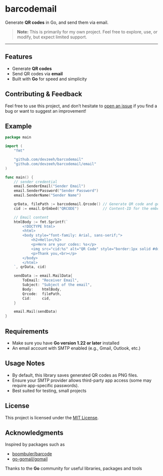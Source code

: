 # barcodemail

Generate **QR codes** in Go, and send them via email.

> **Note:** This is primarily for my own project. Feel free to explore, use, or modify, but expect limited support.

---

## Features  
- Generate **QR codes**  
- Send QR codes via **email**  
- Built with **Go** for speed and simplicity

## Contributing & Feedback
Feel free to use this project, and don’t hesitate to [open an issue](https://github.com/devzeeh/barcodemail/issues) if you find a bug or want to suggest an improvement!

## Example
```go
package main

import (
	"fmt"

	"github.com/devzeeh/barcodemail"
	"github.com/devzeeh/barcodemail/email"
)

func main() {
	// sender credential
	email.SenderEmail("Sender Email")
	email.SenderPassword("Sender Password")
	email.SenderName("Sender Name")

	qrData, filePath := barcodemail.Qrcode() // Generate QR code and get data and file path
	cid := email.QrEmbed("QRCODE")           // Content-ID for the embedded image

	// Email content
	htmlBody := fmt.Sprintf(`
		<!DOCTYPE html>
		<html>
		<body style="font-family: Arial, sans-serif;">
			<h2>Hello</h2>
			<p>Here are your codes: %s</p>
			<img src="cid:%s" alt="QR Code" style="border:1px solid #ddd; padding:5px;">
			<p>Thank you,<br></p>
		</body>
		</html>
	`, qrData, cid)

	sendData := email.MailData{
		ToEmail: "Receiver Email",
		Subject: "Subject of the email",
		Body:    htmlBody,
		Qrcode:  filePath,
		Cid:     cid,
	}

	email.Mail(sendData)
}

```

## Requirements
- Make sure you have **Go version 1.22 or later** installed
- An email account with SMTP enabled (e.g., Gmail, Outlook, etc.)

## Usage Notes
- By default, this library saves generated QR codes as PNG files.
- Ensure your SMTP provider allows third-party app access (some may require app-specific passwords).
- Best suited for testing, small projects

## License
This project is licensed under the [MIT License](https://github.com/devzeeh/barcodemail/blob/main/LICENSE).

## Acknowledgments
Inspired by packages such as
- [boombuler/barcode](https://github.com/boombuler/barcode)
- [go-gomail/gomail](https://github.com/go-gomail/gomail)
  
Thanks to the **Go** community for useful libraries, packages and tools
